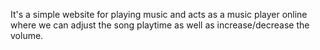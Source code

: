    It's a simple website for playing music and acts as a music player online where we can adjust the song playtime as well as increase/decrease the volume.
